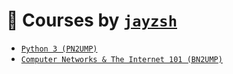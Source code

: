 # 📝 Courses by [`jayzsh`](https://github.com/jayzsh)
- [`Python 3 (PN2UMP)`](./python3-2023)
- [`Computer Networks & The Internet 101 (BN2UMP)`](./backend-2023)
